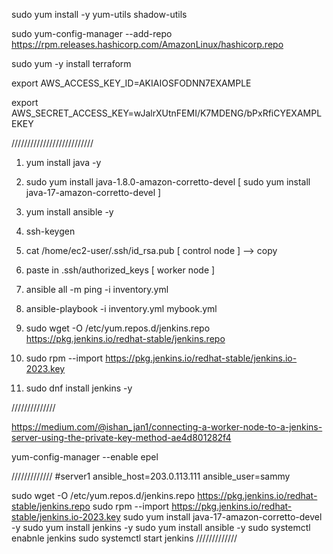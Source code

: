 sudo yum install -y yum-utils shadow-utils

sudo yum-config-manager --add-repo https://rpm.releases.hashicorp.com/AmazonLinux/hashicorp.repo

sudo yum -y install terraform

export AWS_ACCESS_KEY_ID=AKIAIOSFODNN7EXAMPLE

export AWS_SECRET_ACCESS_KEY=wJalrXUtnFEMI/K7MDENG/bPxRfiCYEXAMPLEKEY

//////////////////////////



1. yum install java -y
2. sudo yum install java-1.8.0-amazon-corretto-devel   [ sudo yum install java-17-amazon-corretto-devel ]
3. yum install ansible -y

4. ssh-keygen

5.  cat /home/ec2-user/.ssh/id_rsa.pub [ control node ] --> copy
6.  paste in .ssh/authorized_keys  [ worker node ] 

7. ansible all   -m ping -i inventory.yml
8. ansible-playbook -i inventory.yml mybook.yml

9. sudo wget -O /etc/yum.repos.d/jenkins.repo https://pkg.jenkins.io/redhat-stable/jenkins.repo
10. sudo rpm --import https://pkg.jenkins.io/redhat-stable/jenkins.io-2023.key
11. sudo dnf install jenkins -y

//////////////

https://medium.com/@ishan_jan1/connecting-a-worker-node-to-a-jenkins-server-using-the-private-key-method-ae4d801282f4

yum-config-manager --enable epel

  /////////////
#server1 ansible_host=203.0.113.111 ansible_user=sammy  

sudo wget -O /etc/yum.repos.d/jenkins.repo https://pkg.jenkins.io/redhat-stable/jenkins.repo
sudo rpm --import https://pkg.jenkins.io/redhat-stable/jenkins.io-2023.key
sudo yum install java-17-amazon-corretto-devel -y
sudo yum install jenkins -y
sudo yum install ansible -y
sudo systemctl enabnle jenkins
sudo systemctl start jenkins
/////////////

